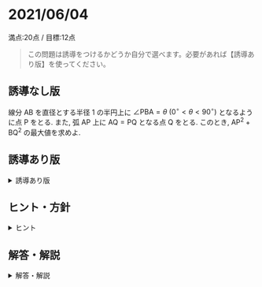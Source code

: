 # 2021/06/04

満点:20点 / 目標:12点

> この問題は誘導をつけるかどうか自分で選べます。必要があれば【誘導あり版】を使ってください。

## 誘導なし版

線分 $\mathrm{AB}$ を直径とする半径 $1$ の半円上に $\angle \mathrm{PBA} = \theta \ (0^\circ<\theta<90^\circ)$ となるように点 $\mathrm{P}$ をとる. また, 弧 $\mathrm{AP}$ 上に $\mathrm{AQ}=\mathrm{PQ}$ となる点 $\mathrm{Q}$ をとる. このとき, $\mathrm{AP}^2+\mathrm{BQ}^2$ の最大値を求めよ.

<div style="page-break-before:always"></div>

## 誘導あり版

<details markdown="1">
<summary>誘導あり版</summary>

一般角 $\alpha$, $\beta$ に対して, 以下の**加法定理**が成り立つ.
$$\cos(\alpha + \beta) = \cos \alpha \cos \beta - \sin \alpha \sin \beta$$

(1) 加法定理を参考にして, $\cos 2 \theta$ を $\cos \theta$ を用いて表せ.

(2) (1) の結果を利用して, $\cos^2 \dfrac{1}{2}\theta$ を $\cos \theta$ を用いて表せ.

線分 $\mathrm{AB}$ を直径とする半径 $1$ の半円上に $\angle \mathrm{PBA} = \theta \ (0^\circ<\theta<90^\circ)$ となるように点 $\mathrm{P}$ をとる. また, 弧 $\mathrm{AP}$ 上に $\mathrm{AQ}=\mathrm{PQ}$ となる点 $\mathrm{Q}$ をとる.

(3) 線分 $\mathrm{AP}$, $\mathrm{BQ}$ の長さをそれぞれ $\theta$ を用いて表せ.

(4) $\mathrm{AP}^2+\mathrm{BQ}^2$ の最大値を求めよ.

</details>

## ヒント・方針

<details markdown="1">
<summary>ヒント</summary>

- (1) (2) **2倍角の公式**, **半角の公式** 
    - 黄チャートIIB p212
- (3) まず図を描く. 直角三角形に着目する.
- (4) 三角比を統一する. 変数を置換するときは変域に注意.
    - 黄チャートIA 例題116

</details>

<div style="page-break-before:always"></div>

## 解答・解説

<details markdown="1">
<summary>解答・解説</summary>

一見図形の問題のように見えますが, 実は2次関数の最大・最小を求める問題です. 結構頑張って書いてくれましたが, 本来の出題意図である2次関数へ帰着させる部分までいけなかったものがありました.

> 文字を置換したら、必ず変域を確認する

今回は $\cos \theta = t$ のように置換することになりますが, $0^\circ < \theta < 90^\circ$ の制限から $0 < \cos \theta < 1$ ですから, $0 < t < 1$ の範囲で2次関数を処理することになります.

### 加法定理

数学II「三角関数」で学習する高校数学最重要定理です. 2つの角を加減したときの三角関数の値が, それぞれの角の三角関数の値から求まります.
ベクトルを用いると比較的簡素に証明ができます.

</details>